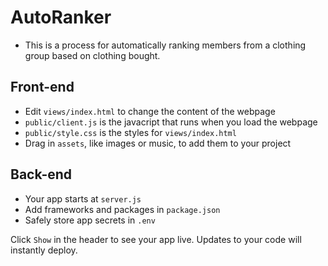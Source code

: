 # AutoRanker
- This is a process for automatically ranking members from a clothing group based on clothing bought.

## Front-end

- Edit `views/index.html` to change the content of the webpage
- `public/client.js` is the javacript that runs when you load the webpage
- `public/style.css` is the styles for `views/index.html`
- Drag in `assets`, like images or music, to add them to your project

## Back-end

- Your app starts at `server.js`
- Add frameworks and packages in `package.json`
- Safely store app secrets in `.env`

Click `Show` in the header to see your app live. Updates to your code will instantly deploy.
